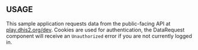 ## USAGE

This sample application requests data from the public-facing API at [play.dhis2.org/dev](https://play.dhis2.org/dev).  Cookies are used for authentication, the DataRequest component will receive an `Unauthorized` error if you are not currently logged in.
